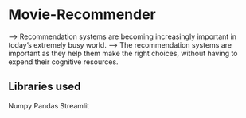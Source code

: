 # Movie-Recommender

--> Recommendation systems are becoming increasingly important in today’s extremely busy world. --> The recommendation systems are important as they help them make the right choices, without having to expend their cognitive resources.

## Libraries used
Numpy
Pandas
Streamlit
